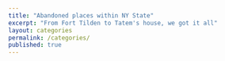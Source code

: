 ```yaml
---
title: "Abandoned places within NY State"
excerpt: "From Fort Tilden to Tatem's house, we got it all"
layout: categories
permalink: /categories/
published: true
---
```


<title>Abandoned places within NY State</title>
